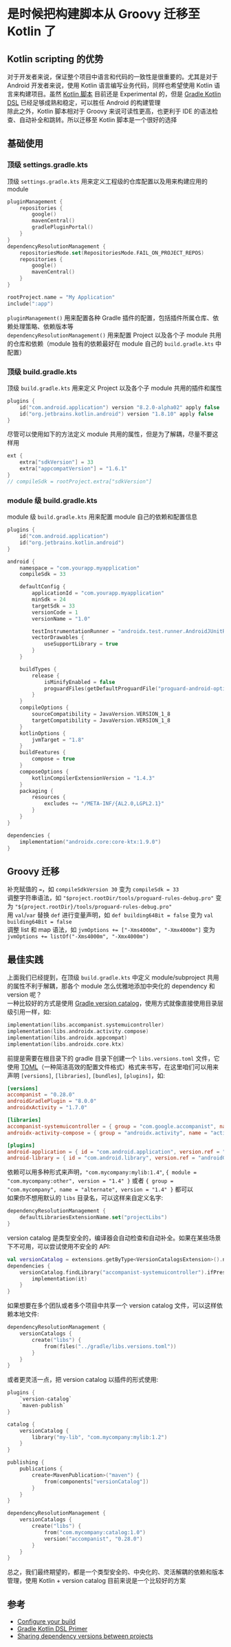 # 是时候把构建脚本从 Groovy 迁移至 Kotlin 了

## Kotlin scripting 的优势

对于开发者来说，保证整个项目中语言和代码的一致性是很重要的。尤其是对于 Android 开发者来说，使用 Kotlin 语言编写业务代码，同样也希望使用 Kotlin 语言来构建项目。虽然 [Kotlin 脚本](https://kotlinlang.org/docs/custom-script-deps-tutorial.html) 目前还是 Experimental 的，但是 [Gradle Kotlin DSL](https://docs.gradle.org/current/userguide/kotlin_dsl.html#kotlin_dsl) 已经足够成熟和稳定，可以胜任 Android 的构建管理  
除此之外，Kotlin 脚本相对于 Groovy 来说可读性更高，也更利于 IDE 的语法检查、自动补全和跳转。所以迁移至 Kotlin 脚本是一个很好的选择  

## 基础使用

### 顶级 settings.gradle.kts

顶级 `settings.gradle.kts` 用来定义工程级的仓库配置以及用来构建应用的 module  

```kotlin
pluginManagement {
    repositories {
        google()
        mavenCentral()
        gradlePluginPortal()
    }
}
dependencyResolutionManagement {
    repositoriesMode.set(RepositoriesMode.FAIL_ON_PROJECT_REPOS)
    repositories {
        google()
        mavenCentral()
    }
}

rootProject.name = "My Application"
include(":app")
```

`pluginManagement()` 用来配置各种 Gradle 插件的配置，包括插件所属仓库、依赖处理策略、依赖版本等  
`dependencyResolutionManagement()` 用来配置 Project 以及各个子 module 共用的仓库和依赖（module 独有的依赖最好在 module 自己的 `build.gradle.kts` 中配置）  

### 顶级 build.gradle.kts

顶级 `build.gradle.kts` 用来定义 Project 以及各个子 module 共用的插件和属性  

```kotlin
plugins {
    id("com.android.application") version "8.2.0-alpha02" apply false
    id("org.jetbrains.kotlin.android") version "1.8.10" apply false
}
```

尽管可以使用如下的方法定义 module 共用的属性，但是为了解耦，尽量不要这样用  

```kotlin
ext {
    extra["sdkVersion"] = 33
    extra["appcompatVersion"] = "1.6.1"
}
// compileSdk = rootProject.extra["sdkVersion"]
```

### module 级 build.gradle.kts

module 级 `build.gradle.kts` 用来配置 module 自己的依赖和配置信息  

```kotlin
plugins {
    id("com.android.application")
    id("org.jetbrains.kotlin.android")
}

android {
    namespace = "com.yourapp.myapplication"
    compileSdk = 33

    defaultConfig {
        applicationId = "com.yourapp.myapplication"
        minSdk = 24
        targetSdk = 33
        versionCode = 1
        versionName = "1.0"

        testInstrumentationRunner = "androidx.test.runner.AndroidJUnitRunner"
        vectorDrawables {
            useSupportLibrary = true
        }
    }

    buildTypes {
        release {
            isMinifyEnabled = false
            proguardFiles(getDefaultProguardFile("proguard-android-optimize.txt"), "proguard-rules.pro")
        }
    }
    compileOptions {
        sourceCompatibility = JavaVersion.VERSION_1_8
        targetCompatibility = JavaVersion.VERSION_1_8
    }
    kotlinOptions {
        jvmTarget = "1.8"
    }
    buildFeatures {
        compose = true
    }
    composeOptions {
        kotlinCompilerExtensionVersion = "1.4.3"
    }
    packaging {
        resources {
            excludes += "/META-INF/{AL2.0,LGPL2.1}"
        }
    }
}

dependencies {
    implementation("androidx.core:core-ktx:1.9.0")
}
```

## Groovy 迁移

补充赋值的 `=`，如 `compileSdkVersion 30` 变为 `compileSdk = 33`  
调整字符串语法，如 `"$project.rootDir/tools/proguard-rules-debug.pro"` 变为 `"${project.rootDir}/tools/proguard-rules-debug.pro"`  
用 `val`/`var` 替换 `def` 进行变量声明，如 `def building64Bit = false` 变为 `val building64Bit = false`  
调整 list 和 map 语法，如 `jvmOptions += ["-Xms4000m", "-Xmx4000m"]` 变为 `jvmOptions += listOf("-Xms4000m", "-Xmx4000m")`  

## 最佳实践

上面我们已经提到，在顶级 `build.gradle.kts` 中定义 module/subproject 共用的属性不利于解耦，那各个 module 怎么优雅地添加中央化的 dependency 和 version 呢？  
一种比较好的方式是使用 [Gradle version catalog](https://docs.gradle.org/current/userguide/platforms.html)，使用方式就像直接使用目录层级引用一样，如:  

```kotlin
implementation(libs.accompanist.systemuicontroller)
implementation(libs.androidx.activity.compose)
implementation(libs.androidx.appcompat)
implementation(libs.androidx.core.ktx)
```

前提是需要在根目录下的 gradle 目录下创建一个 `libs.versions.toml` 文件，它使用 [TOML](https://toml.io/en/)（一种简洁高效的配置文件格式）格式来书写，在这里咱们可以用来声明 `[versions]`, `[libraries]`, `[bundles]`, `[plugins]`，如:  

```toml
[versions]
accompanist = "0.28.0"
androidGradlePlugin = "8.0.0"
androidxActivity = "1.7.0"

[libraries]
accompanist-systemuicontroller = { group = "com.google.accompanist", name = "accompanist-systemuicontroller", version.ref = "accompanist" }
androidx-activity-compose = { group = "androidx.activity", name = "activity-compose", version.ref = "androidxActivity" }

[plugins]
android-application = { id = "com.android.application", version.ref = "androidGradlePlugin" }
android-library = { id = "com.android.library", version.ref = "androidGradlePlugin" }
```

依赖可以用多种形式来声明，`"com.mycompany:mylib:1.4"`, `{ module = "com.mycompany:other", version = "1.4" }` 或者 `{ group = "com.mycompany", name = "alternate", version = "1.4" }` 都可以  
如果你不想用默认的 `libs` 目录名，可以这样来自定义名字:  

```kotlin
dependencyResolutionManagement {
    defaultLibrariesExtensionName.set("projectLibs")
}
```

version catalog 是类型安全的，编译器会自动检查和自动补全。如果在某些场景下不可用，可以尝试使用不安全的 API:  

```kotlin
val versionCatalog = extensions.getByType<VersionCatalogsExtension>().named("libs")
dependencies {
    versionCatalog.findLibrary("accompanist-systemuicontroller").ifPresent {
        implementation(it)
    }
}
```

如果想要在多个团队或者多个项目中共享一个 version catalog 文件，可以这样依赖本地文件:  

```kotlin
dependencyResolutionManagement {
    versionCatalogs {
        create("libs") {
            from(files("../gradle/libs.versions.toml"))
        }
    }
}
```

或者更灵活一点，把 version catalog 以插件的形式使用:  

```kotlin
plugins {
    `version-catalog`
    `maven-publish`
}

catalog {
    versionCatalog {
        library("my-lib", "com.mycompany:mylib:1.2")
    }
}

publishing {
    publications {
        create<MavenPublication>("maven") {
            from(components["versionCatalog"])
        }
    }
}

dependencyResolutionManagement {
    versionCatalogs {
        create("libs") {
            from("com.mycompany:catalog:1.0")
            version("accompanist", "0.28.0")
        }
    }
}
```

总之，我们最终期望的，都是一个类型安全的、中央化的、灵活解耦的依赖和版本管理，使用 Kotlin + version catalog 目前来说是一个比较好的方案  

## 参考

 - [Configure your build](https://developer.android.com/build)
 - [Gradle Kotlin DSL Primer](https://docs.gradle.org/current/userguide/kotlin_dsl.html#kotlin_dsl)
 - [Sharing dependency versions between projects](https://docs.gradle.org/current/userguide/platforms.html)
 


